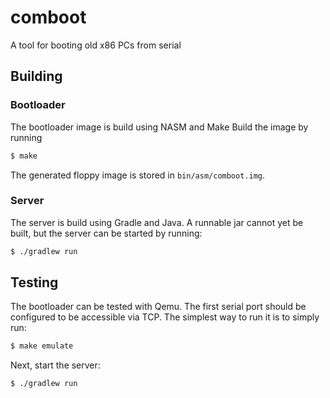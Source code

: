 # comboot
A tool for booting old x86 PCs from serial

## Building
### Bootloader
The bootloader image is build using NASM and Make
Build the image by running
```sh
$ make
```
The generated floppy image is stored in `bin/asm/comboot.img`.

### Server
The server is build using Gradle and Java.
A runnable jar cannot yet be built, but the server
can be started by running:
```sh
$ ./gradlew run
```

## Testing
The bootloader can be tested with Qemu.
The first serial port should be configured to be accessible via TCP.
The simplest way to run it is to simply run:
```sh
$ make emulate
```
Next, start the server:
```sh
$ ./gradlew run
```
